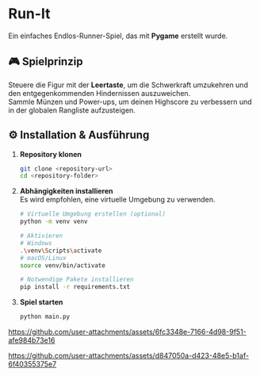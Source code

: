 # Run-It  

Ein einfaches Endlos-Runner-Spiel, das mit **Pygame** erstellt wurde.  

## 🎮 Spielprinzip  

Steuere die Figur mit der **Leertaste**, um die Schwerkraft umzukehren und den entgegenkommenden Hindernissen auszuweichen.  
Sammle Münzen und Power-ups, um deinen Highscore zu verbessern und in der globalen Rangliste aufzusteigen.  

## ⚙️ Installation & Ausführung  

1. **Repository klonen**  
   ```bash
   git clone <repository-url>
   cd <repository-folder>
   ```

2. **Abhängigkeiten installieren**  
   Es wird empfohlen, eine virtuelle Umgebung zu verwenden.  

   ```bash
   # Virtuelle Umgebung erstellen (optional)
   python -m venv venv

   # Aktivieren
   # Windows
   .\venv\Scripts\activate
   # macOS/Linux
   source venv/bin/activate

   # Notwendige Pakete installieren
   pip install -r requirements.txt
   ```

3. **Spiel starten**  
   ```bash
   python main.py
   ```



https://github.com/user-attachments/assets/6fc3348e-7166-4d98-9f51-afe984b73e16



https://github.com/user-attachments/assets/d847050a-d423-48e5-b1af-6f40355375e7


